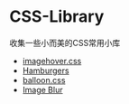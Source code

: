 # CSS-Library

收集一些小而美的CSS常用小库

- [imagehover.css](http://imagehover.io/)
- [Hamburgers](https://github.com/jonsuh/hamburgers)
- [balloon.css](http://kazzkiq.github.io/balloon.css/)
- [Image Blur](http://msurguy.github.io/background-blur/)
